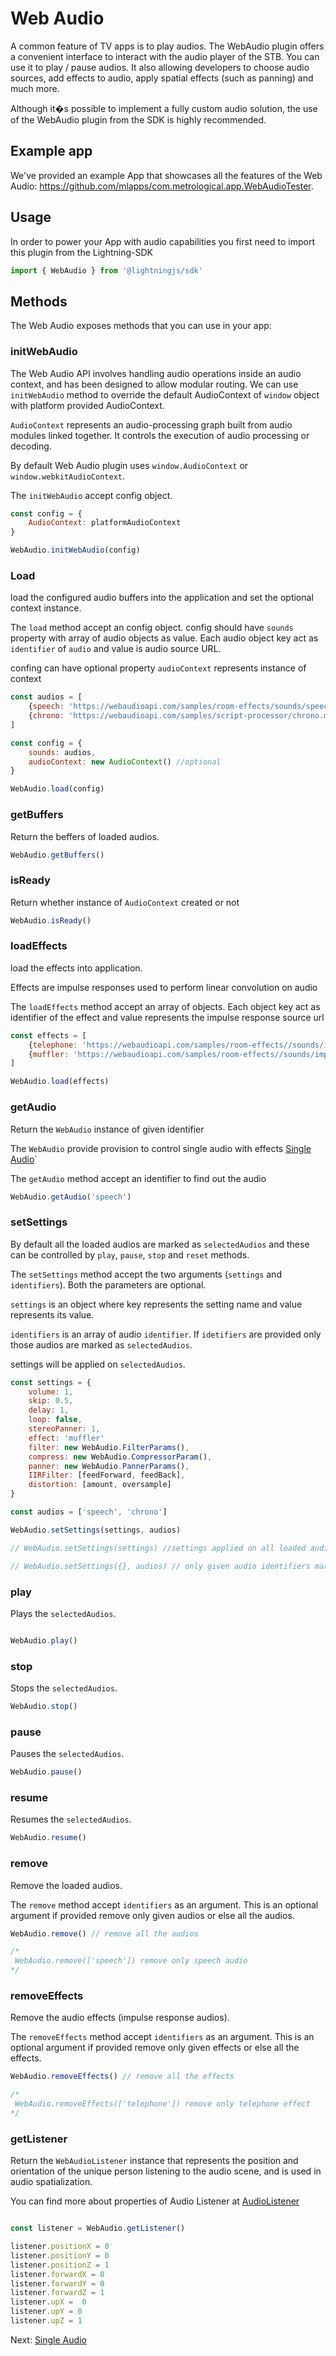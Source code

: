 # Web Audio

A common feature of TV apps is to play audios. The WebAudio plugin offers a convenient interface to interact with the audio player of the STB. You can use it to play / pause audios.
It also allowing developers to choose audio sources, add effects to audio, apply spatial effects (such as panning) and much more.

Although it�s possible to implement a fully custom audio solution, the use of the WebAudio plugin from the SDK is highly recommended.

## Example app

We've provided an example App that showcases all the features of the Web Audio: https://github.com/mlapps/com.metrological.app.WebAudioTester.

## Usage

In order to power your App with audio capabilities you first need to import this plugin from the Lightning-SDK

```js
import { WebAudio } from '@lightningjs/sdk'

```

## Methods

The Web Audio exposes methods that you can use in your app:

### initWebAudio

The Web Audio API involves handling audio operations inside an audio context, and has been designed to allow modular routing. We can use `initWebAudio` method to override the default AudioContext of `window` object with platform provided AudioContext.

`AudioContext` represents an audio-processing graph built from audio modules linked together.
It controls the execution of audio processing or decoding.

By default Web Audio plugin uses `window.AudioContext` or `window.webkitAudioContext`.

The `initWebAudio` accept config object.

```js
const config = {
    AudioContext: platformAudioContext
}

WebAudio.initWebAudio(config)
```

### Load

load the configured audio buffers into the application and set the optional context instance.

The `load` method accept an config object.
config should have `sounds` property with array of audio objects as value. Each audio object key act as `identifier` of `audio` and value is audio source URL.

confing can have optional property `audioContext` represents instance of context


```js
const audios = [
    {speech: 'https://webaudioapi.com/samples/room-effects/sounds/speech.mp3'},
    {chrono: 'https://webaudioapi.com/samples/script-processor/chrono.mp3'}
]

const config = {
    sounds: audios,
    audioContext: new AudioContext() //optional
}

WebAudio.load(config)
```
### getBuffers

Return the beffers of loaded audios.

```js
WebAudio.getBuffers()
```

### isReady

Return whether instance of `AudioContext` created or  not

```js
WebAudio.isReady()
```

### loadEffects

load the effects into application.

Effects are impulse responses used to perform linear convolution on audio

The `loadEffects` method accept an array of objects. Each object key act as identifier of the effect and value represents the impulse response source url

```js
const effects = [
    {telephone: 'https://webaudioapi.com/samples/room-effects//sounds/impulse-response/telephone.wav' },
    {muffler: 'https://webaudioapi.com/samples/room-effects//sounds/impulse-response/muffler.wav' },
]

WebAudio.load(effects)
```

### getAudio

Return the `WebAudio` instance of given identifier

The `WebAudio` provide provision to control single audio with effects [Single Audio](singleAudio.md)`

The `getAudio` method accept an identifier
to find out the audio

```js
WebAudio.getAudio('speech')
```

### setSettings

By default all the loaded audios are marked as `selectedAudios` and these can be controlled by `play`, `pause`, `stop` and `reset` methods.

The `setSettings` method accept the two arguments
(`settings` and `identifiers`). Both the parameters are optional.

`settings` is an object where key represents the setting name and value represents its value.

`identifiers` is an array of audio `identifier`. If `idetifiers` are provided only those audios are marked as `selectedAudios`.

settings will be applied on `selectedAudios`.

```js
const settings = {
    volume: 1,
    skip: 0.5,
    delay: 1,
    loop: false,
    stereoPanner: 1,
    effect: 'muffler'
    filter: new WebAudio.FilterParams(),
    compress: new WebAudio.CompressorParam(),
    panner: new WebAudio.PannerParams(),
    IIRFilter: [feedForward, feedBack],
    distortion: [amount, oversample]
}

const audios = ['speech', 'chrono']

WebAudio.setSettings(settings, audios)

// WebAudio.setSettings(settings) //settings applied on all loaded audios

// WebAudio.setSettings({}, audios) // only given audio identifiers marked as selectedAudios with empty settings.
```

### play

Plays the `selectedAudios`.

```js

WebAudio.play()
```

### stop

Stops the `selectedAudios`.

```js
WebAudio.stop()
```

### pause

Pauses the `selectedAudios`.

```js
WebAudio.pause()
```

### resume

Resumes the `selectedAudios`.

```js
WebAudio.resume()
```

### remove

Remove the loaded audios.

The `remove` method accept `identifiers` as an argument. This is an optional argument if provided remove only given audios or else all the audios.

```js
WebAudio.remove() // remove all the audios

/*
 WebAudio.remove(['speech']) remove only speech audio
*/
```

### removeEffects

Remove the audio effects (impulse response audios).

The `removeEffects` method accept `identifiers` as an argument. This is an optional argument if provided remove only given effects or else all the effects.

```js
WebAudio.removeEffects() // remove all the effects

/*
 WebAudio.removeEffects(['telephone']) remove only telephone effect
*/
```

### getListener

Return the `WebAudioListener` instance that
represents the position and orientation of the unique person listening to the audio scene, and is used in audio spatialization.

You can find more about properties of Audio Listener at [AudioListener](https://developer.mozilla.org/en-US/docs/Web/API/AudioListener#properties)

```js

const listener = WebAudio.getListener()

listener.positionX = 0
listener.positionY = 0
listener.positionZ = 1
listener.forwardX = 0
listener.forwardY = 0
listener.forwardZ = 1
listener.upX =  0
listener.upY = 0
listener.upZ = 1

```

Next:
[Single Audio](singleAudio.md)
